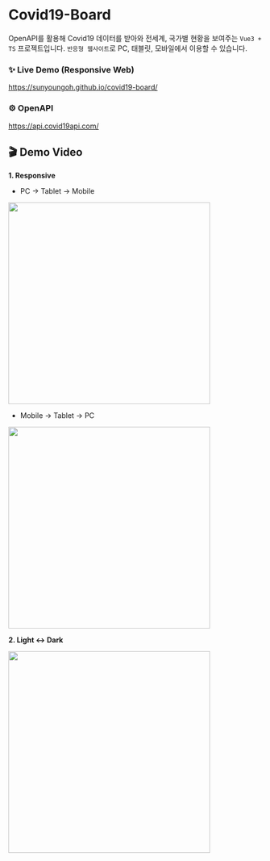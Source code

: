 # Covid19-Board
OpenAPI를 활용해 Covid19 데이터를 받아와 전세계, 국가별 현황을 보여주는 `Vue3 + TS` 프로젝트입니다.
`반응형 웹사이트`로 PC, 태블릿, 모바일에서 이용할 수 있습니다.
<br>

### ✨ Live Demo (Responsive Web)
https://sunyoungoh.github.io/covid19-board/

### ⚙️ OpenAPI
https://api.covid19api.com/

## 🎬 Demo Video
**1. Responsive**
- PC -> Tablet -> Mobile

<img src="https://user-images.githubusercontent.com/52486921/236143830-11d52383-8312-4f7a-983f-6aa1ea38a9f6.GIF" width="400">

- Mobile -> Tablet -> PC

<img src="https://user-images.githubusercontent.com/52486921/236145403-24455d8d-4e0d-49b2-a73d-66bad5a48cef.GIF" width="400">

**2. Light <-> Dark**

<img src="https://user-images.githubusercontent.com/52486921/236140487-c0bd5c39-1675-455b-b6ef-bf8ac474b2d9.GIF" width="400">
